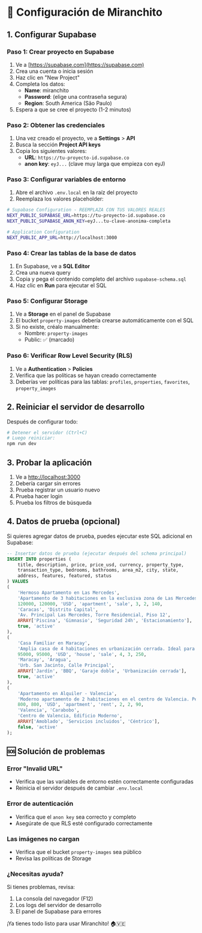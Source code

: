 # 🚀 Configuración de Miranchito

## 1. Configurar Supabase

### Paso 1: Crear proyecto en Supabase
1. Ve a [https://supabase.com](https://supabase.com)
2. Crea una cuenta o inicia sesión
3. Haz clic en "New Project"
4. Completa los datos:
   - **Name**: miranchito
   - **Password**: (elige una contraseña segura)
   - **Region**: South America (São Paulo)
5. Espera a que se cree el proyecto (1-2 minutos)

### Paso 2: Obtener las credenciales
1. Una vez creado el proyecto, ve a **Settings** > **API**
2. Busca la sección **Project API keys**
3. Copia los siguientes valores:
   - **URL**: `https://tu-proyecto-id.supabase.co`
   - **anon key**: `eyJ...` (clave muy larga que empieza con eyJ)

### Paso 3: Configurar variables de entorno
1. Abre el archivo `.env.local` en la raíz del proyecto
2. Reemplaza los valores placeholder:

```bash
# Supabase Configuration - REEMPLAZA CON TUS VALORES REALES
NEXT_PUBLIC_SUPABASE_URL=https://tu-proyecto-id.supabase.co
NEXT_PUBLIC_SUPABASE_ANON_KEY=eyJ...tu-clave-anonima-completa

# Application Configuration
NEXT_PUBLIC_APP_URL=http://localhost:3000
```

### Paso 4: Crear las tablas de la base de datos
1. En Supabase, ve a **SQL Editor**
2. Crea una nueva query
3. Copia y pega el contenido completo del archivo `supabase-schema.sql`
4. Haz clic en **Run** para ejecutar el SQL

### Paso 5: Configurar Storage
1. Ve a **Storage** en el panel de Supabase
2. El bucket `property-images` debería crearse automáticamente con el SQL
3. Si no existe, créalo manualmente:
   - Nombre: `property-images`
   - Public: ✅ (marcado)

### Paso 6: Verificar Row Level Security (RLS)
1. Ve a **Authentication** > **Policies**
2. Verifica que las políticas se hayan creado correctamente
3. Deberías ver políticas para las tablas: `profiles`, `properties`, `favorites`, `property_images`

## 2. Reiniciar el servidor de desarrollo

Después de configurar todo:

```bash
# Detener el servidor (Ctrl+C)
# Luego reiniciar:
npm run dev
```

## 3. Probar la aplicación

1. Ve a [http://localhost:3000](http://localhost:3000)
2. Debería cargar sin errores
3. Prueba registrar un usuario nuevo
4. Prueba hacer login
5. Prueba los filtros de búsqueda

## 4. Datos de prueba (opcional)

Si quieres agregar datos de prueba, puedes ejecutar este SQL adicional en Supabase:

```sql
-- Insertar datos de prueba (ejecutar después del schema principal)
INSERT INTO properties (
    title, description, price, price_usd, currency, property_type, 
    transaction_type, bedrooms, bathrooms, area_m2, city, state, 
    address, features, featured, status
) VALUES 
(
    'Hermoso Apartamento en Las Mercedes',
    'Apartamento de 3 habitaciones en la exclusiva zona de Las Mercedes, Caracas. Completamente renovado con acabados de primera calidad.',
    120000, 120000, 'USD', 'apartment', 'sale', 3, 2, 140,
    'Caracas', 'Distrito Capital',
    'Av. Principal Las Mercedes, Torre Residencial, Piso 12',
    ARRAY['Piscina', 'Gimnasio', 'Seguridad 24h', 'Estacionamiento'],
    true, 'active'
),
(
    'Casa Familiar en Maracay',
    'Amplia casa de 4 habitaciones en urbanización cerrada. Ideal para familias, con jardín y área de BBQ.',
    95000, 95000, 'USD', 'house', 'sale', 4, 3, 250,
    'Maracay', 'Aragua',
    'Urb. San Jacinto, Calle Principal',
    ARRAY['Jardín', 'BBQ', 'Garaje doble', 'Urbanización cerrada'],
    true, 'active'
),
(
    'Apartamento en Alquiler - Valencia',
    'Moderno apartamento de 2 habitaciones en el centro de Valencia. Perfecto para profesionales.',
    800, 800, 'USD', 'apartment', 'rent', 2, 2, 90,
    'Valencia', 'Carabobo',
    'Centro de Valencia, Edificio Moderno',
    ARRAY['Amoblado', 'Servicios incluidos', 'Céntrico'],
    false, 'active'
);
```

## 🆘 Solución de problemas

### Error "Invalid URL"
- Verifica que las variables de entorno estén correctamente configuradas
- Reinicia el servidor después de cambiar `.env.local`

### Error de autenticación
- Verifica que el `anon key` sea correcto y completo
- Asegúrate de que RLS esté configurado correctamente

### Las imágenes no cargan
- Verifica que el bucket `property-images` sea público
- Revisa las políticas de Storage

### ¿Necesitas ayuda?
Si tienes problemas, revisa:
1. La consola del navegador (F12)
2. Los logs del servidor de desarrollo
3. El panel de Supabase para errores

¡Ya tienes todo listo para usar Miranchito! 🏠🇻🇪